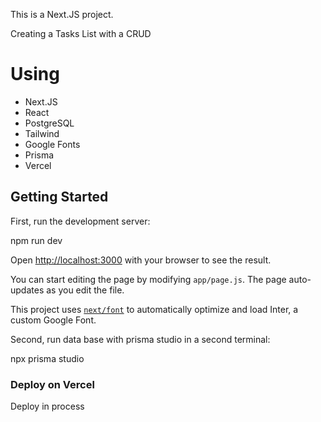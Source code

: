 This is a Next.JS project.

Creating a Tasks List with a CRUD

# Using

- Next.JS
- React
- PostgreSQL
- Tailwind
- Google Fonts
- Prisma
- Vercel

## Getting Started

First, run the development server:

npm run dev

Open [http://localhost:3000](http://localhost:3000) with your browser to see the result.

You can start editing the page by modifying `app/page.js`. The page auto-updates as you edit the file.

This project uses [`next/font`](https://nextjs.org/docs/basic-features/font-optimization) to automatically optimize and load Inter, a custom Google Font.

Second, run data base with prisma studio in a second terminal:

npx prisma studio

### Deploy on Vercel

Deploy in process